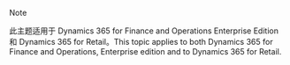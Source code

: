 > [!NOTE]
> <span data-ttu-id="34917-101">此主题适用于 Dynamics 365 for Finance and Operations Enterprise Edition 和 Dynamics 365 for Retail。</span><span class="sxs-lookup"><span data-stu-id="34917-101">This topic applies to both Dynamics 365 for Finance and Operations, Enterprise edition and to Dynamics 365 for Retail.</span></span> 